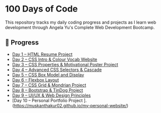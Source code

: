 # 100 Days of Code

This repository tracks my daily coding progress and projects as I learn web development through Angela Yu's Complete Web Development Bootcamp.

## 🌟 Progress

- [Day 1 – HTML Resume Project](Day01-HTML-Resume/)
- [Day 2 – CSS Intro & Colour Vocab Website](Day02-CSS-Intro/)
- [Day 3 – CSS Properties & Motivational Poster Project](Day03-CSS-Properties/)
- [Day 4 – Advanced CSS Selectors & Cascade](Day04-Advanced-CSS/)
- [Day 5 – CSS Box Model and Display](Day05-Box-Model/)
- [Day 6 – Flexbox Layout](Day06-Flexbox/)
- [Day 7 – CSS Grid & Mondrian Project](Day07-Grid/)
- [Day 8 – Bootstrap & TinDog Project](Day08-Bootstrap-TinDog/)
- [Day 9 – UI/UX & Web Design Principles](Day09-UIUX-Design/)
- [Day 10 – Personal Portfolio Project ].(https://muskanthakur02.github.io/my-personal-website/)
